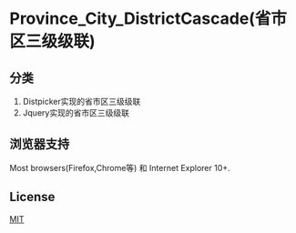 ﻿# Province_City_DistrictCascade(省市区三级级联)

## **分类**
 1. Distpicker实现的省市区三级级联
 2. Jquery实现的省市区三级级联

## **浏览器支持**
Most browsers(Firefox,Chrome等) 和 Internet Explorer 10+.

## **License**
[MIT](http://opensource.org/licenses/MIT)
